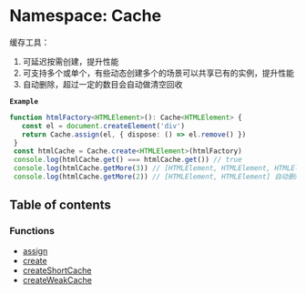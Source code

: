 # Namespace: Cache

缓存工具：

1. 可延迟按需创建，提升性能
2. 可支持多个或单个，有些动态创建多个的场景可以共享已有的实例，提升性能
3. 自动删除，超过一定的数目会自动做清空回收

**`Example`**

```ts
function htmlFactory<HTMLElement>(): Cache<HTMLElement> {
   const el = document.createElement('div')
   return Cache.assign(el, { dispose: () => el.remove() })
 }
 const htmlCache = Cache.create<HTMLElement>(htmlFactory)
 console.log(htmlCache.get() === htmlCache.get()) // true
 console.log(htmlCache.getMore(3)) // [HTMLElement, HTMLElement, HTMLElement]
 console.log(htmlCache.getMore(2)) // [HTMLElement, HTMLElement] 自动删除第三个
```

## Table of contents

### Functions

* [assign](/auto-docs/fixed-layout-editor/functions/Cache.assign.md)
* [create](/auto-docs/fixed-layout-editor/functions/Cache.create.md)
* [createShortCache](/auto-docs/fixed-layout-editor/functions/Cache.createShortCache.md)
* [createWeakCache](/auto-docs/fixed-layout-editor/functions/Cache.createWeakCache.md)
